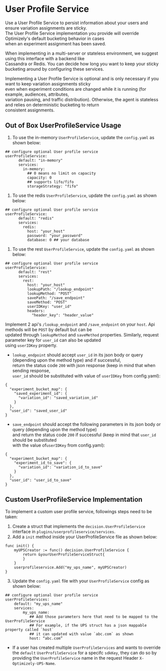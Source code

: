# User Profile Service
Use a User Profile Service to persist information about your users and ensure variation assignments are sticky.  
The User Profile Service implementation you provide will override Optimizely's default bucketing behavior in cases  
when an experiment assignment has been saved.

When implementing in a multi-server or stateless environment, we suggest using this interface with a backend like  
Cassandra or Redis. You can decide how long you want to keep your sticky bucketing around by configuring these services.

Implementing a User Profile Service is optional and is only necessary if you want to keep variation assignments sticky  
even when experiment conditions are changed while it is running (for example, audiences, attributes,  
variation pausing, and traffic distribution). Otherwise, the agent is stateless and relies on deterministic bucketing to return  
consistent assignments.

## Out of Box UserProfileService Usage

1. To use the in-memory `UserProfileService`, update the `config.yaml` as shown below:
```
## configure optional User profile service
userProfileService:
      default: "in-memory"
      services:
        in-memory: 
          ## 0 means no limit on capacity
          capacity: 0
          ## supports lifo/fifo
          storageStrategy: "fifo"
```

1. To use the redis `UserProfileService`, update the `config.yaml` as shown below:
```
## configure optional User profile service
userProfileService:
      default: "redis"
      services:
        redis: 
          host: "your_host"
          password: "your_password"
          database: 0 ## your database
```

1. To use the rest `UserProfileService`, update the `config.yaml` as shown below:
```
## configure optional User profile service
userProfileService:
      default: "rest"
      services:
        rest:
          host: "your_host"
          lookupPath: "/lookup_endpoint"
          lookupMethod: "POST"
          savePath: "/save_endpoint"
          saveMethod: "POST"
          userIDKey: "user_id"
          headers: 
            "header_key": "header_value"
```

Implement 2 api's `/lookup_endpoint` and `/save_endpoint` on your `host`. Api methods will be `POST` by default but can be  
updated through `lookupMethod` and `saveMethod` properties. Similarly, request parameter key for `user_id` can also be updated  
using `userIDKey` property.
    
- `lookup_endpoint` should accept `user_id` in its json body or query (depending upon the method type) and if successful,   
return the status code `200` with json response (keep in mind that when sending response,   
`user_id` should be substituted with value of `userIDKey` from config.yaml):   

```
{
  "experiment_bucket_map": {
    "saved_experiment_id": {
      "variation_id": "saved_variation_id"
    }
  },
  "user_id": "saved_user_id"
}
```
- `save_endpoint` should accept the following parameters in its json body or query (depending upon the method type)   
and return the status code `200` if successful (keep in mind that `user_id` should be substituted   
with the value of`userIDKey` from config.yaml):  

```
{
  "experiment_bucket_map": {
    "experiment_id_to_save": {
      "variation_id": "variation_id_to_save"
    }
  },
  "user_id": "user_id_to_save"
}
```

## Custom UserProfileService Implementation

To implement a custom user profile service, followings steps need to be taken:
1. Create a struct that implements the `decision.UserProfileService` interface in `plugins/userprofileservice/services`.
2. Add a `init` method inside your UserProfileService file as shown below:
```
func init() {
	myUPSCreator := func() decision.UserProfileService {
		return &yourUserProfileServiceStruct{
		}
	}
	userprofileservice.Add("my_ups_name", myUPSCreator)
}
```
3. Update the `config.yaml` file with your `UserProfileService` config as shown below:

```
## configure optional User profile service
userProfileServices:
    default: "my_ups_name"
    services:
        my_ups_name: 
           ## Add those parameters here that need to be mapped to the UserProfileService
           ## For example, if the UPS struct has a json mappable property called `host`
           ## it can updated with value `abc.com` as shown
           host: “abc.com”
```
- If a user has created multiple `UserProfileServices` and wants to override the `default` `UserProfileService` for a specifc `sdkKey`, they can do so by providing the `UserProfileService` name in the request Header `X-Optimizely-UPS-Name`.
